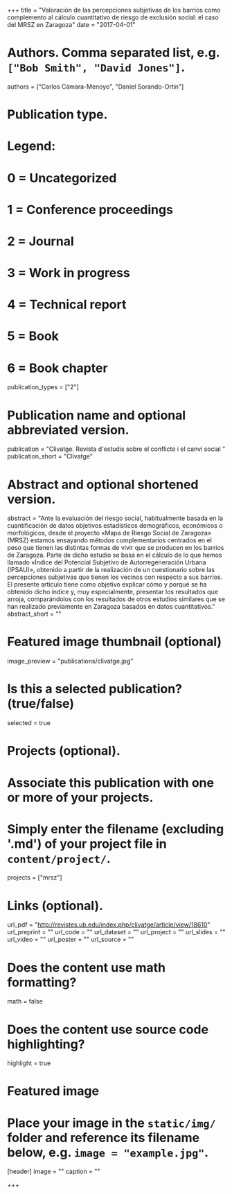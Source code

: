 +++
title = "Valoración de las percepciones subjetivas de los barrios como complemento al cálculo cuantitativo de riesgo de exclusión social: el caso del MRSZ en Zaragoza"
date = "2017-04-01"

# Authors. Comma separated list, e.g. `["Bob Smith", "David Jones"]`.
authors = ["Carlos Cámara-Menoyo", "Daniel Sorando-Ortín"]

# Publication type.
# Legend:
# 0 = Uncategorized
# 1 = Conference proceedings
# 2 = Journal
# 3 = Work in progress
# 4 = Technical report
# 5 = Book
# 6 = Book chapter
publication_types = ["2"]

# Publication name and optional abbreviated version.
publication = "Clivatge. Revista d'estudis sobre el conflicte i el canvi social "
publication_short = "Clivatge"

# Abstract and optional shortened version.
abstract = "Ante la evaluación del riesgo social, habitualmente basada en la cuantificación de datos objetivos estadísticos demográficos, económicos o morfológicos, desde el proyecto «Mapa de Riesgo Social de Zaragoza» (MRSZ) estamos ensayando métodos complementarios centrados en el peso que tienen las distintas formas de vivir que se producen en los barrios de Zaragoza. Parte de dicho estudio se basa en el cálculo de lo que hemos llamado «Índice del Potencial Subjetivo de Autorregeneración Urbana (IPSAU)», obtenido a partir de la realización de un cuestionario sobre las percepciones subjetivas que tienen los vecinos con respecto a sus barrios. El presente artículo tiene como objetivo explicar cómo y porqué se ha obtenido dicho índice y, muy especialmente, presentar los resultados que arroja, comparándolos con los resultados de otros estudios similares que se han realizado previamente en Zaragoza basados en datos cuantitativos."
abstract_short = ""

# Featured image thumbnail (optional)
image_preview = "publications/clivatge.jpg"

# Is this a selected publication? (true/false)
selected = true

# Projects (optional).
#   Associate this publication with one or more of your projects.
#   Simply enter the filename (excluding '.md') of your project file in `content/project/`.
projects = ["mrsz"]

# Links (optional).
url_pdf = "http://revistes.ub.edu/index.php/clivatge/article/view/18610"
url_preprint = ""
url_code = ""
url_dataset = ""
url_project = ""
url_slides = ""
url_video = ""
url_poster = ""
url_source = ""

# Does the content use math formatting?
math = false

# Does the content use source code highlighting?
highlight = true

# Featured image
# Place your image in the `static/img/` folder and reference its filename below, e.g. `image = "example.jpg"`.
[header]
image = ""
caption = ""

+++
